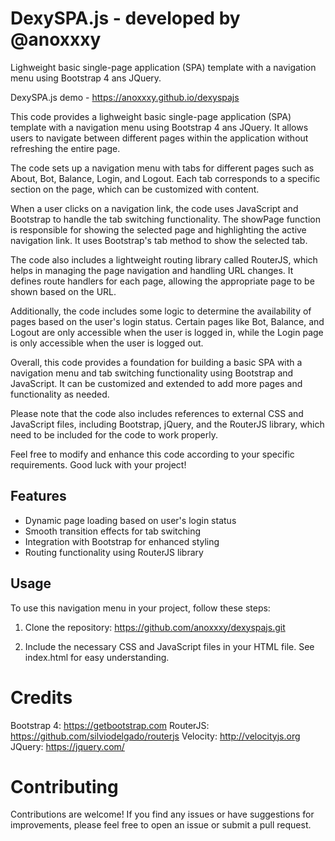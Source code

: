 # DexySPA.js - developed by @anoxxxy
Lighweight basic single-page application (SPA) template with a navigation menu using Bootstrap 4 ans JQuery.

DexySPA.js demo - https://anoxxxy.github.io/dexyspajs

This code provides a lighweight basic single-page application (SPA) template with a navigation menu using Bootstrap 4 ans JQuery. It allows users to navigate between different pages within the application without refreshing the entire page.

The code sets up a navigation menu with tabs for different pages such as About, Bot, Balance, Login, and Logout. Each tab corresponds to a specific section on the page, which can be customized with content.

When a user clicks on a navigation link, the code uses JavaScript and Bootstrap to handle the tab switching functionality. The showPage function is responsible for showing the selected page and highlighting the active navigation link. It uses Bootstrap's tab method to show the selected tab.

The code also includes a lightweight routing library called RouterJS, which helps in managing the page navigation and handling URL changes. It defines route handlers for each page, allowing the appropriate page to be shown based on the URL.

Additionally, the code includes some logic to determine the availability of pages based on the user's login status. Certain pages like Bot, Balance, and Logout are only accessible when the user is logged in, while the Login page is only accessible when the user is logged out.

Overall, this code provides a foundation for building a basic SPA with a navigation menu and tab switching functionality using Bootstrap and JavaScript. It can be customized and extended to add more pages and functionality as needed.

Please note that the code also includes references to external CSS and JavaScript files, including Bootstrap, jQuery, and the RouterJS library, which need to be included for the code to work properly.

Feel free to modify and enhance this code according to your specific requirements. Good luck with your project!


## Features

- Dynamic page loading based on user's login status
- Smooth transition effects for tab switching
- Integration with Bootstrap for enhanced styling
- Routing functionality using RouterJS library

## Usage

To use this navigation menu in your project, follow these steps:

1. Clone the repository:
https://github.com/anoxxxy/dexyspajs.git


2. Include the necessary CSS and JavaScript files in your HTML file.
See index.html for easy understanding.

# Credits

Bootstrap 4: https://getbootstrap.com
RouterJS: https://github.com/silviodelgado/routerjs
Velocity: http://velocityjs.org
JQuery: https://jquery.com/

# Contributing

Contributions are welcome! If you find any issues or have suggestions for improvements, please feel free to open an issue or submit a pull request.
